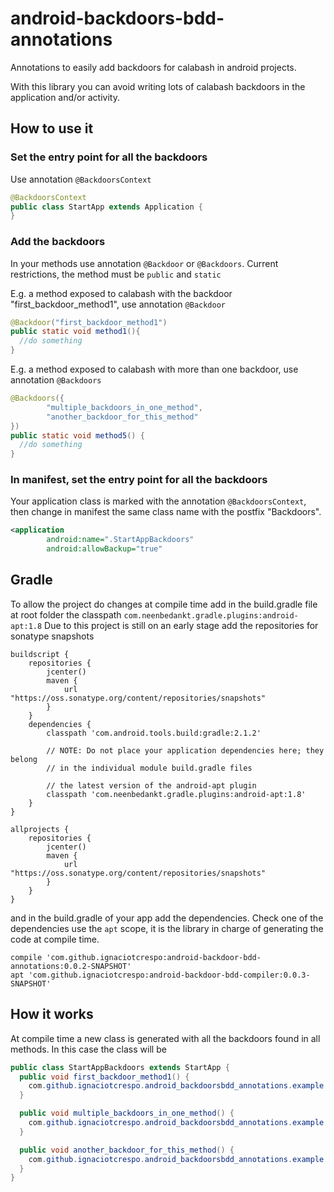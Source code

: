 # android-backdoors-bdd-annotations
Annotations to easily add backdoors for calabash in android projects.

With this library you can avoid writing lots of calabash backdoors in the application and/or activity.

## How to use it

### Set the entry point for all the backdoors
Use annotation `@BackdoorsContext`

```java
@BackdoorsContext
public class StartApp extends Application {
}
```

### Add the backdoors
In your methods use annotation `@Backdoor` or `@Backdoors`. Current restrictions, the method must be `public` and `static`

E.g. a method exposed to calabash with the backdoor "first_backdoor_method1", use annotation `@Backdoor`
```java
@Backdoor("first_backdoor_method1")
public static void method1(){
  //do something
}
```

E.g. a method exposed to calabash with more than one backdoor, use annotation `@Backdoors`
```java
@Backdoors({
        "multiple_backdoors_in_one_method",
        "another_backdoor_for_this_method"
})
public static void method5() {
  //do something
}
```
### In manifest, set the entry point for all the backdoors

Your application class is marked with the annotation `@BackdoorsContext`, then change in manifest the same class name with the postfix "Backdoors".
```xml
<application
        android:name=".StartAppBackdoors"
        android:allowBackup="true"
```

## Gradle

To allow the project do changes at compile time add in the build.gradle file at root folder the classpath `com.neenbedankt.gradle.plugins:android-apt:1.8`
Due to this project is still on an early stage add the repositories for sonatype snapshots
```
buildscript {
    repositories {
        jcenter()
        maven {
            url "https://oss.sonatype.org/content/repositories/snapshots"
        }
    }
    dependencies {
        classpath 'com.android.tools.build:gradle:2.1.2'

        // NOTE: Do not place your application dependencies here; they belong
        // in the individual module build.gradle files

        // the latest version of the android-apt plugin
        classpath 'com.neenbedankt.gradle.plugins:android-apt:1.8'
    }
}

allprojects {
    repositories {
        jcenter()
        maven {
            url "https://oss.sonatype.org/content/repositories/snapshots"
        }
    }
}
```

and in the build.gradle of your app add the dependencies. Check one of the dependencies use the `apt` scope, it is the library in charge of generating the code at compile time.
```
compile 'com.github.ignaciotcrespo:android-backdoor-bdd-annotations:0.0.2-SNAPSHOT'
apt 'com.github.ignaciotcrespo:android-backdoor-bdd-compiler:0.0.3-SNAPSHOT'
```

## How it works

At compile time a new class is generated with all the backdoors found in all methods. In this case the class will be
```java
public class StartAppBackdoors extends StartApp {
  public void first_backdoor_method1() {
    com.github.ignaciotcrespo.android_backdoorsbdd_annotations.example.utils.Example1.method1();
  }

  public void multiple_backdoors_in_one_method() {
    com.github.ignaciotcrespo.android_backdoorsbdd_annotations.example.utils.Example2.method5();
  }

  public void another_backdoor_for_this_method() {
    com.github.ignaciotcrespo.android_backdoorsbdd_annotations.example.utils.Example2.method5();
  }
}
```
